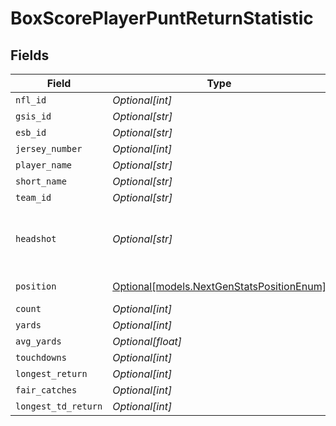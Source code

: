 # BoxScorePlayerPuntReturnStatistic


## Fields

| Field                                                                                  | Type                                                                                   | Required                                                                               | Description                                                                            | Example                                                                                |
| -------------------------------------------------------------------------------------- | -------------------------------------------------------------------------------------- | -------------------------------------------------------------------------------------- | -------------------------------------------------------------------------------------- | -------------------------------------------------------------------------------------- |
| `nfl_id`                                                                               | *Optional[int]*                                                                        | :heavy_minus_sign:                                                                     | N/A                                                                                    | 34452                                                                                  |
| `gsis_id`                                                                              | *Optional[str]*                                                                        | :heavy_minus_sign:                                                                     | N/A                                                                                    | 00-0039852                                                                             |
| `esb_id`                                                                               | *Optional[str]*                                                                        | :heavy_minus_sign:                                                                     | N/A                                                                                    | NAC559347                                                                              |
| `jersey_number`                                                                        | *Optional[int]*                                                                        | :heavy_minus_sign:                                                                     | N/A                                                                                    | 9                                                                                      |
| `player_name`                                                                          | *Optional[str]*                                                                        | :heavy_minus_sign:                                                                     | N/A                                                                                    | Matthew Stafford                                                                       |
| `short_name`                                                                           | *Optional[str]*                                                                        | :heavy_minus_sign:                                                                     | N/A                                                                                    | M.Stafford                                                                             |
| `team_id`                                                                              | *Optional[str]*                                                                        | :heavy_minus_sign:                                                                     | N/A                                                                                    | 2510                                                                                   |
| `headshot`                                                                             | *Optional[str]*                                                                        | :heavy_minus_sign:                                                                     | URL to player headshot image (contains formatInstructions placeholder)                 | https://static.www.nfl.com/image/upload/formatInstructions/league/oyap81gtzcvnfmripis1 |
| `position`                                                                             | [Optional[models.NextGenStatsPositionEnum]](../models/nextgenstatspositionenum.md)     | :heavy_minus_sign:                                                                     | Next Gen Stats player position                                                         |                                                                                        |
| `count`                                                                                | *Optional[int]*                                                                        | :heavy_minus_sign:                                                                     | N/A                                                                                    |                                                                                        |
| `yards`                                                                                | *Optional[int]*                                                                        | :heavy_minus_sign:                                                                     | N/A                                                                                    |                                                                                        |
| `avg_yards`                                                                            | *Optional[float]*                                                                      | :heavy_minus_sign:                                                                     | N/A                                                                                    |                                                                                        |
| `touchdowns`                                                                           | *Optional[int]*                                                                        | :heavy_minus_sign:                                                                     | N/A                                                                                    |                                                                                        |
| `longest_return`                                                                       | *Optional[int]*                                                                        | :heavy_minus_sign:                                                                     | N/A                                                                                    |                                                                                        |
| `fair_catches`                                                                         | *Optional[int]*                                                                        | :heavy_minus_sign:                                                                     | N/A                                                                                    |                                                                                        |
| `longest_td_return`                                                                    | *Optional[int]*                                                                        | :heavy_minus_sign:                                                                     | N/A                                                                                    |                                                                                        |